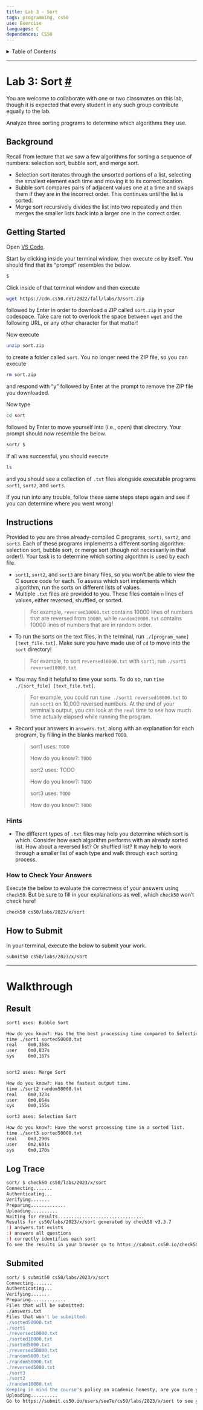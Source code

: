 ```yaml
---
title: Lab 3 - Sort
tags: programming, cs50
use: Exercise
languages: C
dependences: CS50
---
```


<details> <summary>Table of Contents</summary>

- [Lab 3: Sort #](#lab-3-sort-)
  - [Background](#background)
  - [Getting Started](#getting-started)
  - [Instructions](#instructions)
    - [Hints](#hints)
    - [How to Check Your Answers](#how-to-check-your-answers)
  - [How to Submit](#how-to-submit)
- [Walkthrough](#walkthrough)
  - [Result](#result)
  - [Log Trace](#log-trace)
  - [Submited](#submited)

</details>

---

# Lab 3: Sort [#](https://cs50.harvard.edu/x/2023/labs/3/#lab-3-sort#lab-3-sort)

You are welcome to collaborate with one or two classmates on this lab, though it is expected that every student in any such group contribute equally to the lab.

Analyze three sorting programs to determine which algorithms they use.

## Background

Recall from lecture that we saw a few algorithms for sorting a sequence of numbers: selection sort, bubble sort, and merge sort.

-   Selection sort iterates through the unsorted portions of a list, selecting the smallest element each time and moving it to its correct location.
-   Bubble sort compares pairs of adjacent values one at a time and swaps them if they are in the incorrect order. This continues until the list is sorted.
-   Merge sort recursively divides the list into two repeatedly and then merges the smaller lists back into a larger one in the correct order.

## Getting Started

Open [VS Code](https://code.cs50.io/).

Start by clicking inside your terminal window, then execute `cd` by itself. You should find that its “prompt” resembles the below.

```bash
$
```

Click inside of that terminal window and then execute

```bash
wget https://cdn.cs50.net/2022/fall/labs/3/sort.zip
```

followed by Enter in order to download a ZIP called `sort.zip` in your codespace. Take care not to overlook the space between `wget` and the following URL, or any other character for that matter!

Now execute

```bash
unzip sort.zip
```

to create a folder called `sort`. You no longer need the ZIP file, so you can execute

```bash
rm sort.zip
```

and respond with “y” followed by Enter at the prompt to remove the ZIP file you downloaded.

Now type

```bash
cd sort
```

followed by Enter to move yourself into (i.e., open) that directory. Your prompt should now resemble the below.

```bash
sort/ $
```

If all was successful, you should execute

```bash
ls
```

and you should see a collection of `.txt` files alongside executable programs `sort1`, `sort2`, and `sort3`.

If you run into any trouble, follow these same steps steps again and see if you can determine where you went wrong!

## Instructions

Provided to you are three already-compiled C programs, `sort1`, `sort2`, and `sort3`. Each of these programs implements a different sorting algorithm: selection sort, bubble sort, or merge sort (though not necessarily in that order!). Your task is to determine which sorting algorithm is used by each file.

-   `sort1`, `sort2`, and `sort3` are binary files, so you won’t be able to view the C source code for each. To assess which sort implements which algorithm, run the sorts on different lists of values.
-   Multiple `.txt` files are provided to you. These files contain `n` lines of values, either reversed, shuffled, or sorted.
    >   For example, `reversed10000.txt` contains 10000 lines of numbers that are reversed from `10000`, while `random10000.txt` contains 10000 lines of numbers that are in random order.
-   To run the sorts on the text files, in the terminal, run `./[program_name] [text_file.txt]`. Make sure you have made use of `cd` to move into the `sort` directory!
    >   For example, to sort `reversed10000.txt` with `sort1`, run `./sort1 reversed10000.txt`.
-   You may find it helpful to time your sorts. To do so, run `time ./[sort_file] [text_file.txt]`.
    >   For example, you could run `time ./sort1 reversed10000.txt` to run `sort1` on 10,000 reversed numbers. At the end of your terminal’s output, you can look at the `real` time to see how much time actually elapsed while running the program.
-   Record your answers in `answers.txt`, along with an explanation for each program, by filling in the blanks marked `TODO`.
    > sort1 uses: `TODO`
    >
    > How do you know?: `TODO`
    >
    > sort2 uses: TODO
    >
    > How do you know?: `TODO`
    >
    > sort3 uses: `TODO`
    >
    > How do you know?: `TODO`


### Hints

-   The different types of `.txt` files may help you determine which sort is which. Consider how each algorithm performs with an already sorted list. How about a reversed list? Or shuffled list? It may help to work through a smaller list of each type and walk through each sorting process.

### How to Check Your Answers

Execute the below to evaluate the correctness of your answers using `check50`. But be sure to fill in your explanations as well, which `check50` won’t check here!

```bash
check50 cs50/labs/2023/x/sort
```

## How to Submit

In your terminal, execute the below to submit your work.

```bash
submit50 cs50/labs/2023/x/sort
```

---

# Walkthrough

## Result

```txt
sort1 uses: Bubble Sort

How do you know?: Has the the best processing time compared to Selection Sort in a sorted list.
time ./sort1 sorted50000.txt
real    0m0,358s
user    0m0,037s
sys     0m0,167s


sort2 uses: Merge Sort

How do you know?: Has the fastest output time.
time ./sort2 random50000.txt
real    0m0,323s
user    0m0,054s
sys     0m0,155s

sort3 uses: Selection Sort

How do you know?: Have the worst processing time in a sorted list.
time ./sort3 sorted50000.txt
real    0m3,290s
user    0m2,601s
sys     0m0,170s
```

## Log Trace 

```bash
sort/ $ check50 cs50/labs/2023/x/sort
Connecting.......
Authenticating...
Verifying.......
Preparing.............
Uploading..........
Waiting for results................................
Results for cs50/labs/2023/x/sort generated by check50 v3.3.7
:) answers.txt exists
:) answers all questions
:) correctly identifies each sort
To see the results in your browser go to https://submit.cs50.io/check50/###############################
```

## Submited

```bash
sort/ $ submit50 cs50/labs/2023/x/sort
Connecting.......
Authenticating...
Verifying.......
Preparing.............
Files that will be submitted:
./answers.txt
Files that won't be submitted:
./sorted50000.txt
./sort1
./reversed10000.txt
./sorted10000.txt
./sorted5000.txt
./reversed50000.txt
./random5000.txt
./random50000.txt
./reversed5000.txt
./sort3
./sort2
./random10000.txt
Keeping in mind the course's policy on academic honesty, are you sure you want to submit these files (yes/no)? yes
Uploading..........
Go to https://submit.cs50.io/users/see7e/cs50/labs/2023/x/sort to see your results.
```